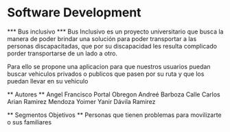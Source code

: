 # Software Development
*** Bus inclusivo ***
Bus Inclusivo es un proyecto universitario que busca la manera de poder brindar una solución para poder transportar a las personas discapacitadas, que por su discapacidad les resulta complicado porder transportarse de un lado a otro.

Para ello se propone una aplicacion para que nuestros usuarios puedan buscar vehiculos privados o publicos 
que pasen por su ruta y que los puedan llevar en su vehiculo

** Autores **
Angel Francisco Portal Obregon
Andreé Barboza Calle
Carlos Arian Ramirez Mendoza
Yoimer Yanir Dávila Ramirez	

** Segmentos Objetivos **
Personas que tienen problemas para movilizarte o sus familiares